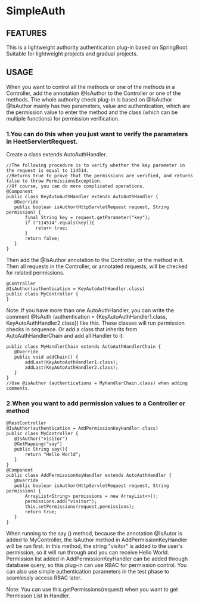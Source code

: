 # SimpleAuth
## FEATURES
This is a lightweight authority authentication plug-in based on SpringBoot. Suitable for lightweight projects and gradual projects.

## USAGE
When you want to control all the methods or one of the methods in a Controller, add the annotation @IsAuthor to the Controller or one of the methods.
The whole authority check plug-in is based on @IsAuthor
@IsAuthor mainly has two parameters, value and authentication, which are the permission value to enter the method and the class (which can be multiple functions) for permission verification.

### 1.You can do this when you just want to verify the parameters in HeetServlertRequest.
 Create a class extends AutoAuthHandler.
 ```
 //The following procedure is to verify whether the key parameter in the request is equal to 114514. 
 //Returns true to prove that the permissions are verified, and returns false to throw PermissionsException.
 //Of course, you can do more complicated operations.
@Component
public class KeyAutoAuthHandler extends AutoAuthHandler {
    @Override
    public boolean isAuthor(HttpServletRequest request, String permission) {
        final String key = request.getParameter("key");
        if ("114514".equals(key)){
            return true;
        }
        return false;
    }
}
 ```
 Then add the @IsAuthor annotation to the Controller, or the method in it. 
 Then all requests in the Controller, or annotated requests, will be checked for related permissions.
 ```
@Controller
@IsAuthor(authentication = KeyAutoAuthHandler.class)
public class MyController {
}
 ```
 Note: If you have more than one AutoAuthHandler, you can write the comment @IsAuth (authentication = {KeyAutoAuthHandler1.class, KeyAutoAuthHandler2.class}) like this.
 These classes will run permission checks in sequence.
 Or add a class that inherits from AutoAuthHandlerChain and add all Handler to it.
 ```
 public class MyHandlerChain extends AutoAuthHandlerChain {
    @Override
    public void addChain() {
        addLast(KeyAutoAuthHandler1.class);
        addLast(KeyAutoAuthHandler2.class);
    }
}
//Use @isAuthor (authentications = MyHandlerChain.class) when adding comments.
 ```
 
 ### 2.When you want to add permission values to a Controller or method
 ```
@RestController
@IsAuthor(authentication = AddPermissionKeyHandler.class)
public class MyController {
    @IsAuthor("visitor")
    @GetMapping("say")
    public String say(){
        return "Hello World";
    }
}
@Component
public class AddPermissionKeyHandler extends AutoAuthHandler {
    @Override
    public boolean isAuthor(HttpServletRequest request, String permission) {
        ArrayList<String> permissions = new ArrayList<>();
        permissions.add("visitor");
        this.setPermissions(request,permissions);
        return true;
    }
}
 ```
When running to the say () method, because the annotation @IsAutor is added to MyController, the IsAuthor method in AddPermissionKeyHandler will be run first. 
In this method, the string "visitor" is added to the user's permission, so it will run through and you can receive Hello World.
Permission list added in AddPermissionKeyHandler can be added through database query, so this plug-in can use RBAC for permission control. 
You can also use simple authentication parameters in the test phase to seamlessly access RBAC later.

Note: You can use this.getPermissions(request) when you want to get Permisson List in Handler.
